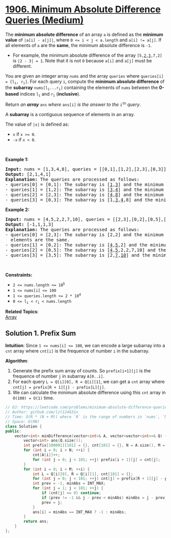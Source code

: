 # [1906. Minimum Absolute Difference Queries (Medium)](https://leetcode.com/problems/minimum-absolute-difference-queries/)

<p>The <strong>minimum absolute difference</strong> of an array <code>a</code> is defined as the <strong>minimum value</strong> of <code>|a[i] - a[j]|</code>, where <code>0 &lt;= i &lt; j &lt; a.length</code> and <code>a[i] != a[j]</code>. If all elements of <code>a</code> are the <strong>same</strong>, the minimum absolute difference is <code>-1</code>.</p>

<ul>
	<li>For example, the minimum absolute difference of the array <code>[5,<u>2</u>,<u>3</u>,7,2]</code> is <code>|2 - 3| = 1</code>. Note that it is not <code>0</code> because <code>a[i]</code> and <code>a[j]</code> must be different.</li>
</ul>

<p>You are given an integer array <code>nums</code> and the array <code>queries</code> where <code>queries[i] = [l<sub>i</sub>, r<sub>i</sub>]</code>. For each query <code>i</code>, compute the <strong>minimum absolute difference</strong> of the <strong>subarray</strong> <code>nums[l<sub>i</sub>...r<sub>i</sub>]</code> containing the elements of <code>nums</code> between the <strong>0-based</strong> indices <code>l<sub>i</sub></code> and <code>r<sub>i</sub></code> (<strong>inclusive</strong>).</p>

<p>Return <em>an <strong>array</strong> </em><code>ans</code> <em>where</em> <code>ans[i]</code> <em>is the answer to the</em> <code>i<sup>th</sup></code> <em>query</em>.</p>

<p>A <strong>subarray</strong> is a contiguous sequence of elements in an array.</p>

<p>The value of <code>|x|</code> is defined as:</p>

<ul>
	<li><code>x</code> if <code>x &gt;= 0</code>.</li>
	<li><code>-x</code> if <code>x &lt; 0</code>.</li>
</ul>

<p>&nbsp;</p>
<p><strong>Example 1:</strong></p>

<pre><strong>Input:</strong> nums = [1,3,4,8], queries = [[0,1],[1,2],[2,3],[0,3]]
<strong>Output:</strong> [2,1,4,1]
<strong>Explanation:</strong> The queries are processed as follows:
- queries[0] = [0,1]: The subarray is [<u>1</u>,<u>3</u>] and the minimum absolute difference is |1-3| = 2.
- queries[1] = [1,2]: The subarray is [<u>3</u>,<u>4</u>] and the minimum absolute difference is |3-4| = 1.
- queries[2] = [2,3]: The subarray is [<u>4</u>,<u>8</u>] and the minimum absolute difference is |4-8| = 4.
- queries[3] = [0,3]: The subarray is [1,<u>3</u>,<u>4</u>,8] and the minimum absolute difference is |3-4| = 1.
</pre>

<p><strong>Example 2:</strong></p>

<pre><strong>Input:</strong> nums = [4,5,2,2,7,10], queries = [[2,3],[0,2],[0,5],[3,5]]
<strong>Output:</strong> [-1,1,1,3]
<strong>Explanation: </strong>The queries are processed as follows:
- queries[0] = [2,3]: The subarray is [2,2] and the minimum absolute difference is -1 because all the
  elements are the same.
- queries[1] = [0,2]: The subarray is [<u>4</u>,<u>5</u>,2] and the minimum absolute difference is |4-5| = 1.
- queries[2] = [0,5]: The subarray is [<u>4</u>,<u>5</u>,2,2,7,10] and the minimum absolute difference is |4-5| = 1.
- queries[3] = [3,5]: The subarray is [2,<u>7</u>,<u>10</u>] and the minimum absolute difference is |7-10| = 3.
</pre>

<p>&nbsp;</p>
<p><strong>Constraints:</strong></p>

<ul>
	<li><code>2 &lt;= nums.length &lt;= 10<sup>5</sup></code></li>
	<li><code>1 &lt;= nums[i] &lt;= 100</code></li>
	<li><code>1 &lt;= queries.length &lt;= 2&nbsp;* 10<sup>4</sup></code></li>
	<li><code>0 &lt;= l<sub>i</sub> &lt; r<sub>i</sub> &lt; nums.length</code></li>
</ul>


**Related Topics**:  
[Array](https://leetcode.com/tag/array/)

## Solution 1. Prefix Sum

**Intuition**: Since `1 <= nums[i] <= 100`, we can encode a large subarray into a `cnt` array where `cnt[i]` is the frequence of number `i` in the subarray.

**Algorithm**: 

1. Generate the prefix sum array of counts. So `prefix[i+1][j]` is the frequence of number `j` in subarray `A[0..i]`.  
2. For each query `L = Q[i][0], R = Q[i][1]`, we can get a `cnt` array where `cnt[j] = prefix[R + 1][j] - prefix[L][j]`.
3. We can calculate the minimum absolute difference using this `cnt` array in `O(100) = O(1)` time.

```cpp
// OJ: https://leetcode.com/problems/minimum-absolute-difference-queries/
// Author: github.com/lzl124631x
// Time: O(R * (N + M)) where `R` is the range of numbers in `nums`, `N` and `M` are the length of `nums` and `queries` respectively
// Space: O(RN)
class Solution {
public:
    vector<int> minDifference(vector<int>& A, vector<vector<int>>& Q) {
        vector<int> ans(Q.size());
        int prefix[100001][101] = {}, cnt[101] = {}, N = A.size(), M = Q.size();
        for (int i = 0; i < N; ++i) {
            cnt[A[i]]++;
            for (int j = 0; j < 101; ++j) prefix[i + 1][j] = cnt[j];
        }
        for (int i = 0; i < M; ++i) {
            int L = Q[i][0], R = Q[i][1], cnt[101] = {};
            for (int j = 0; j < 101; ++j) cnt[j] = prefix[R + 1][j] - prefix[L][j];
            int prev = -1, minAbs = INT_MAX;
            for (int j = 1; j < 101; ++j) {
                if (cnt[j] == 0) continue;
                if (prev != -1 && j - prev < minAbs) minAbs = j - prev;
                prev = j;
            }
            ans[i] = minAbs == INT_MAX ? -1 : minAbs;
        }
        return ans;
    }
};
```